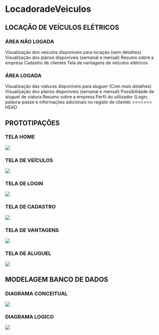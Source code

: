 # LocadoradeVeiculos

## LOCAÇÃO DE VEÍCULOS ELÉTRICOS 

### ÁREA NÃO LOGADA

Visualização dos veículos disponíveis para locação (sem detalhes)
Visualização dos planos disponíveis (semanal e mensal) 
Resumo sobre a empresa 
Cadastro de clientes
Tela de vantagens de veículos elétricos

### ÁREA LOGADA

Visualização das viaturas disponíveis para aluguer (Com mais detalhes) 
Visualização dos planos disponíveis (semanal e mensal)
Possibilidade de aluguel de viatura
Resumo sobre a empresa
Perfil do utilizador (Login, palavra-passe e informações adicionais no registo de cliente)
<<<<<<< HEAD


## PROTOTIPAÇÕES

### TELA HOME
![](Imagens/Página%20Home%20-%20Locadora%20de%20veículos.jpg)

### TELA DE VEÍCULOS
![](Imagens/Explorar%20-%20Locadora%20de%20Veículos.jpg)

### TELA DE LOGIN
![](Imagens/Tela%20Login%20-%20Locadora%20de%20Veículos%20(1).jpg)

### TELA DE CADASTRO
![](Imagens/Tela%20Cadastro.jpg)

### TELA DE VANTAGENS
![](Imagens/Tela%20de%20Vantagens.jpg)

### TELA DE ALUGUEL
![](Imagens/Tela%20de%20Aluguel.jpg)

## MODELAGEM BANCO DE DADOS

### DIAGRAMA CONCEITUAL
![](Imagens/modelagem.conceitual.pi.jpg)

### DIAGRAMA LOGICO
![](Imagens/modelagem.logico.pi.jpg)


